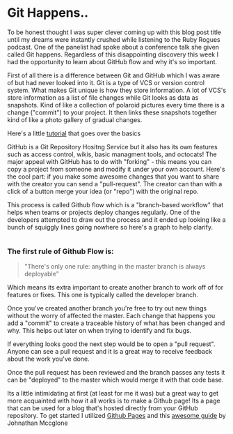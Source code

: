 <h1>Git Happens..</h1>
<p>To be honest thought I was super clever coming up with this blog post title until my dreams were instantly crushed while listening to the Ruby Rogues podcast. One of the panelist had spoke about a conference talk she given called Git happens. Regardless of this disappointing discovery this week I had the opportunity to learn about GitHub flow and why it's so important. </p>

  <p>First of all there is a difference between Git and GitHub which I was aware of but had never looked into it. Git is a type of VCS or version control system. What makes Git unique is how they store information. A lot of VCS's store information as a list of file changes while Git looks as data as snapshots. Kind of like a collection of polaroid pictures every time there is a change ("commit") to your project. It then links these snapshots together kind of like a photo gallery of gradual changes.


  Here's a little <a href="https://try.github.io/levels/1/challenges/1" target="_blank">tutorial</a> that goes over the basics




  </p>


  <p>GitHub is a Git Repository Hositng Service but it also has its own features such as access control, wikis, basic managment tools, and octocats! The major appeal with GitHub has to do with "forking" - this means you can copy a project from someone and modify it under your own account. Here's the cool part: if you make some awesome changes that you want to share with the creator you can send a "pull-request". The creator can than with a click of a button merge your idea (or "repo") with the original repo.</p>

 <p> This process is called Github flow which is a "branch-based workflow" that helps when teams or projects deploy changes regularly. One of the developers attempted to draw out the process and it ended up looking like a bunch of squiggly lines going nowhere so here's a graph to help clarify.</p>

<p>
<img class = "blogImage" src="images/gitFlow.png" alt>
</p>

  <h3>The first rule of Github Flow is:</h3>

  <blockquote>"There's only one rule: anything in the master branch is always deployable"</blockquote>

  <p>Which means its extra important to create another branch to work off of for features or fixes. This one is typically called the developer branch.</p>

  <p>Once you've created another branch you're free to try out new things without the worry of affected the master. Each change that happens you add a "commit" to create a traceable history of what has been changed and why. This helps out later on when trying to identify and fix bugs.</p>

 <p> If everything looks good the next step would be to open a "pull request". Anyone can see a pull request and it is a great way to receive feedback about the work you've done.</p>

  <p>Once the pull request has been reviewed and the branch passes any tests it can be "deployed" to the master which would merge it with that code base.</p>

  <p>Its a little intimidating at first (at least for me it was) but a great way to get more acquainted with how it all works is to make a Github page! Its a page that can be used for a blog that's hosted directly from your GitHub repository. To get started I utilized <a href="https://pages.github.com" target="_blank">Github Pages</a>
  and this <a href="http://jmcglone.com/guides/github-pages/" target="_blank">awesome guide</a> by Johnathan Mccglone </p>



